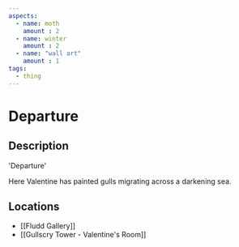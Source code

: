 ```yaml
---
aspects: 
  - name: moth
    amount : 2
  - name: winter
    amount : 2
  - name: "wall art"
    amount : 1
tags:
  - thing
---
```


# Departure

## Description
'Departure'

Here Valentine has painted gulls migrating across a darkening sea.
## Locations
- [[Fludd Gallery]]
- [[Gullscry Tower - Valentine's Room]]